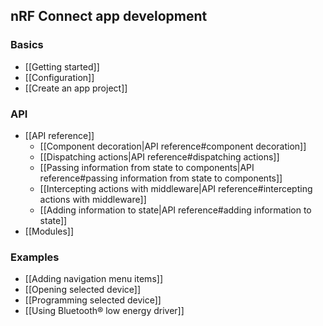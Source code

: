 ## nRF Connect app development

### Basics

* [[Getting started]]
* [[Configuration]]
* [[Create an app project]]

### API

* [[API reference]]
  * [[Component decoration|API reference#component decoration]]
  * [[Dispatching actions|API reference#dispatching actions]]
  * [[Passing information from state to components|API reference#passing information from state to components]]
  * [[Intercepting actions with middleware|API reference#intercepting actions with middleware]]
  * [[Adding information to state|API reference#adding information to state]]
* [[Modules]]

### Examples

* [[Adding navigation menu items]]
* [[Opening selected device]]
* [[Programming selected device]]
* [[Using Bluetooth® low energy driver]]